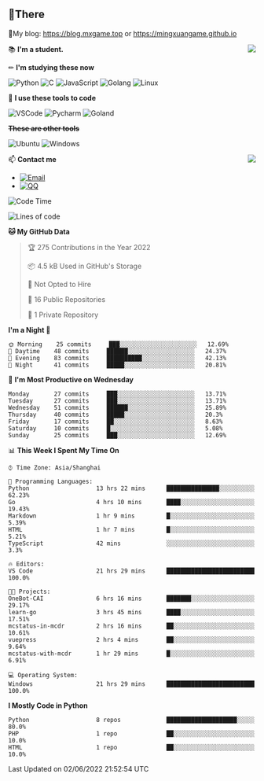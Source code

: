 
## **👏There**

📰My blog: https://blog.mxgame.top or https://mingxuangame.github.io

<img align="right" src="https://github-readme-stats.vercel.app/api/top-langs/?username=MingxuanGame"/>


📚 **I'm a student.**

✏ **I'm studying these now**

![Python](https://img.shields.io/badge/-Python-blue?style=flat-square&logo=Python&logoColor=fff)
![C](https://img.shields.io/badge/-C-585858?style=flat-square&logo=C&logoColor=fff)
![JavaScript](https://img.shields.io/badge/-JavaScript-ffca18?style=flat-square&logo=JavaScript&logoColor=fff)
![Golang](https://img.shields.io/badge/-Go-007d9c?style=flat-square&logo=Go&logoColor=fff)
![Linux](https://img.shields.io/badge/-Linux-black?style=flat-square&logo=Linux&logoColor=fff)

🔨 **I use these tools to code**

![VSCode](https://img.shields.io/badge/-VSCode-blue?style=flat-square&logo=visualstudiocode&logoColor=fff)
![Pycharm](https://img.shields.io/badge/-Pycharm-green?style=flat-square&logo=pycharm&logoColor=fff)
![Goland](https://img.shields.io/badge/-Goland-purple?style=flat-square&logo=goland&logoColor=fff)

 **~~These are other tools~~**

![Ubuntu](https://img.shields.io/badge/-Ubuntu-orange?style=flat-square&logo=Ubuntu&logoColor=fff)
![Windows](https://img.shields.io/badge/-Windows-blue?style=flat-square&logo=Windows&logoColor=fff)

<img align="right" src="https://github-readme-stats.vercel.app/api?username=MingxuanGame" />


📫 **Contact me**

* [![Email](https://img.shields.io/badge/Email-MingxuanGame@outlook.com-1?style=social&logoColor=fff)](mailto:MingxuanGame@outlook.com)
* [![QQ](https://img.shields.io/badge/QQ-1060148379-1?style=social&logoColor=fff)](tencent://AddContact/?fromId=45&fromSubId=1&subcmd=all&uin=1060148379&website=www.oicqzone.com)

<!--START_SECTION:waka-->
![Code Time](http://img.shields.io/badge/Code%20Time-21%20hrs%2029%20mins-blue)

![Lines of code](https://img.shields.io/badge/From%20Hello%20World%20I%27ve%20Written-27%20Thousand%20lines%20of%20code-blue)

**🐱 My GitHub Data** 

> 🏆 275 Contributions in the Year 2022
 > 
> 📦 4.5 kB Used in GitHub's Storage 
 > 
> 🚫 Not Opted to Hire
 > 
> 📜 16 Public Repositories 
 > 
> 🔑 1 Private Repository 
 > 
**I'm a Night 🦉** 

```text
🌞 Morning    25 commits     ███░░░░░░░░░░░░░░░░░░░░░░   12.69% 
🌆 Daytime    48 commits     ██████░░░░░░░░░░░░░░░░░░░   24.37% 
🌃 Evening    83 commits     ██████████░░░░░░░░░░░░░░░   42.13% 
🌙 Night      41 commits     █████░░░░░░░░░░░░░░░░░░░░   20.81%

```
📅 **I'm Most Productive on Wednesday** 

```text
Monday       27 commits     ███░░░░░░░░░░░░░░░░░░░░░░   13.71% 
Tuesday      27 commits     ███░░░░░░░░░░░░░░░░░░░░░░   13.71% 
Wednesday    51 commits     ██████░░░░░░░░░░░░░░░░░░░   25.89% 
Thursday     40 commits     █████░░░░░░░░░░░░░░░░░░░░   20.3% 
Friday       17 commits     ██░░░░░░░░░░░░░░░░░░░░░░░   8.63% 
Saturday     10 commits     █░░░░░░░░░░░░░░░░░░░░░░░░   5.08% 
Sunday       25 commits     ███░░░░░░░░░░░░░░░░░░░░░░   12.69%

```


📊 **This Week I Spent My Time On** 

```text
⌚︎ Time Zone: Asia/Shanghai

💬 Programming Languages: 
Python                   13 hrs 22 mins      ███████████████░░░░░░░░░░   62.23% 
Go                       4 hrs 10 mins       ████░░░░░░░░░░░░░░░░░░░░░   19.43% 
Markdown                 1 hr 9 mins         █░░░░░░░░░░░░░░░░░░░░░░░░   5.39% 
HTML                     1 hr 7 mins         █░░░░░░░░░░░░░░░░░░░░░░░░   5.21% 
TypeScript               42 mins             ░░░░░░░░░░░░░░░░░░░░░░░░░   3.3%

🔥 Editors: 
VS Code                  21 hrs 29 mins      █████████████████████████   100.0%

🐱‍💻 Projects: 
OneBot-CAI               6 hrs 16 mins       ███████░░░░░░░░░░░░░░░░░░   29.17% 
learn-go                 3 hrs 45 mins       ████░░░░░░░░░░░░░░░░░░░░░   17.51% 
mcstatus-in-mcdr         2 hrs 16 mins       ██░░░░░░░░░░░░░░░░░░░░░░░   10.61% 
vuepress                 2 hrs 4 mins        ██░░░░░░░░░░░░░░░░░░░░░░░   9.64% 
mcstatus-with-mcdr       1 hr 29 mins        █░░░░░░░░░░░░░░░░░░░░░░░░   6.91%

💻 Operating System: 
Windows                  21 hrs 29 mins      █████████████████████████   100.0%

```

**I Mostly Code in Python** 

```text
Python                   8 repos             ████████████████████░░░░░   80.0% 
PHP                      1 repo              ██░░░░░░░░░░░░░░░░░░░░░░░   10.0% 
HTML                     1 repo              ██░░░░░░░░░░░░░░░░░░░░░░░   10.0%

```



 Last Updated on 02/06/2022 21:52:54 UTC
<!--END_SECTION:waka-->
